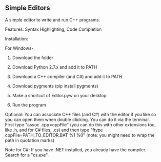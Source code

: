 ## Simple Editors
A simple editor to write and run C++ programs.

Features: Syntax Highlighting, Code Completion

Installation:

For Windows-

1) Download the folder

2) Download Python 2.7.x and add it to PATH

3) Download a C++ compiler (and C#) and add it to PATH

4) Download pygments (pip install pygments)

5) Make a shortcut of Editor.pyw on your desktop

6) Run the program

Optional: You can associate C++ files (and C#) with the editor if you like so you can open them when double clicking. You can do it via the terminal. First type "assoc .cpp=cppFile" (you can do this with other extensions too, like .h, and for C# files, .cs) and then type "ftype cppFile=PATH_TO_EDITOR.BAT %1 %0" (note: you might need to wrap the path in quotation marks)

Note for C#: If you have .NET installed, you already have the compiler. Search for a "cs.exe".
